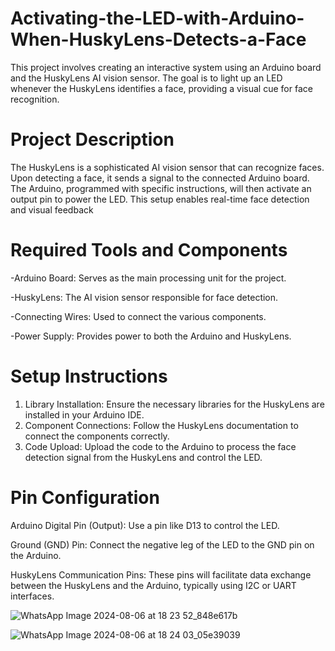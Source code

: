 # Activating-the-LED-with-Arduino-When-HuskyLens-Detects-a-Face
This project involves creating an interactive system using an Arduino board and the HuskyLens AI vision sensor. The goal is to light up an LED whenever the HuskyLens identifies a face, providing a visual cue for face recognition.

# Project Description
The HuskyLens is a sophisticated AI vision sensor that can recognize faces. Upon detecting a face, it sends a signal to the connected Arduino board. The Arduino, programmed with specific instructions, will then activate an output pin to power the LED. This setup enables real-time face detection and visual feedback


# Required Tools and Components

-Arduino Board: Serves as the main processing unit for the project.

-HuskyLens: The AI vision sensor responsible for face detection.

-Connecting Wires: Used to connect the various components.

-Power Supply: Provides power to both the Arduino and HuskyLens.

# Setup Instructions
1. Library Installation: Ensure the necessary libraries for the HuskyLens are installed in your Arduino IDE.
2. Component Connections: Follow the HuskyLens documentation to connect the components correctly.
3. Code Upload: Upload the code to the Arduino to process the face detection signal from the HuskyLens and control the LED.

# Pin Configuration
Arduino Digital Pin (Output): Use a pin like D13 to control the LED.

Ground (GND) Pin: Connect the negative leg of the LED to the GND pin on the Arduino.

HuskyLens Communication Pins: These pins will facilitate data exchange between the HuskyLens and the Arduino, typically using I2C or UART interfaces.

![WhatsApp Image 2024-08-06 at 18 23 52_848e617b](https://github.com/user-attachments/assets/95565e47-d993-4c79-8d6b-5af209597e7b)

![WhatsApp Image 2024-08-06 at 18 24 03_05e39039](https://github.com/user-attachments/assets/6a007a41-1131-4289-85ed-e072f3013ca8)

